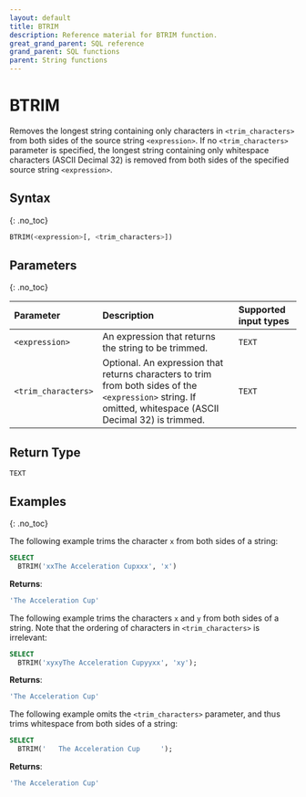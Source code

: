 ```yaml
---
layout: default
title: BTRIM
description: Reference material for BTRIM function.
great_grand_parent: SQL reference
grand_parent: SQL functions
parent: String functions
---
```


# BTRIM

Removes the longest string containing only characters in `<trim_characters>` from both sides of the source string `<expression>`. If no `<trim_characters>` parameter is specified, the longest string containing only whitespace characters (ASCII Decimal 32) is removed from both sides of the specified source string `<expression>`.

## Syntax
{: .no_toc}

```sql
BTRIM(<expression>[, <trim_characters>])
```

## Parameters
{: .no_toc}

| Parameter        | Description                | Supported input types | 
| :--------------- | :------------------------- | :----------|
| `<expression>`  | An expression that returns the string to be trimmed. | `TEXT` | 
| `<trim_characters>` | Optional. An expression that returns characters to trim from both sides of the `<expression>` string. If omitted, whitespace (ASCII Decimal 32) is trimmed. | `TEXT` | 

## Return Type
`TEXT`

## Examples
{: .no_toc}

The following example trims the character `x` from both sides of a string:

```sql
SELECT
  BTRIM('xxThe Acceleration Cupxxx', 'x') 
```

**Returns**:

```sql
'The Acceleration Cup'
```

The following example trims the characters `x` and `y` from both sides of a string. Note that the ordering of characters in `<trim_characters>` is irrelevant:

```sql
SELECT
  BTRIM('xyxyThe Acceleration Cupyyxx', 'xy');
```

**Returns**:

```sql
'The Acceleration Cup'
```

The following example omits the `<trim_characters>` parameter, and thus trims whitespace from both sides of a string: 

```sql
SELECT
  BTRIM('   The Acceleration Cup     ');
```

**Returns**:

```sql
'The Acceleration Cup'
```

